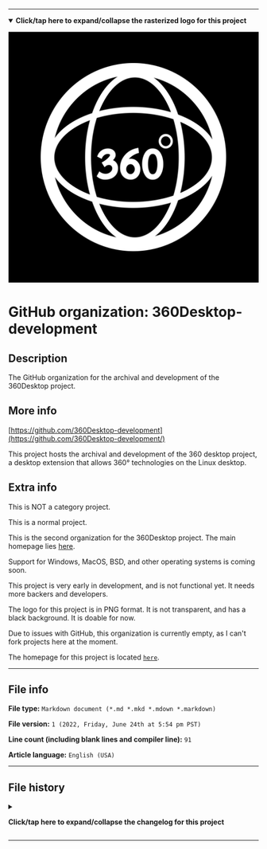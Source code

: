 
***

<!--
<details><summary><b lang="en">Click/tap here to expand/collapse the vectorized logo for this project</b></summary>

![coredump-Keepass-dock-icon.svg failed to load. The file may be missing or corrupt. Check the file path for errors first.](/AdditionalInfo/2/360Desktop-development/coredump-Keepass-dock-icon.svg)

</details>
!-->

<details open><summary><b lang="en">Click/tap here to expand/collapse the rasterized logo for this project</b></summary>

![360-degree-icon_5000px.jpeg failed to load. The file may be missing or corrupt. Check the file path for errors first.](/AdditionalInfo/2/360Desktop-development/360-degree-icon_5000px.jpeg)

</details>

# GitHub organization: 360Desktop-development

## Description

The GitHub organization for the archival and development of the 360Desktop project.

## More info

[https://github.com/360Desktop-development](https://github.com/360Desktop-development/)

This project hosts the archival and development of the 360 desktop project, a desktop extension that allows 360° technologies on the Linux desktop.

## Extra info

This is NOT a category project.

This is a normal project.

This is the second organization for the 360Desktop project. The main homepage lies [here](/AdditionalInfo/2/360Desktop/).

Support for Windows, MacOS, BSD, and other operating systems is coming soon.

This project is very early in development, and is not functional yet. It needs more backers and developers.

The logo for this project is in PNG format. It is not transparent, and has a black background. It is doable for now.

Due to issues with GitHub, this organization is currently empty, as I can't fork projects here at the moment.

The homepage for this project is located [`here`](https://github.com/seanpm2001/360Desktop-development/).

<!--
There is no current home repository for this project.
!-->

***

## File info

**File type:** `Markdown document (*.md *.mkd *.mdown *.markdown)`

**File version:** `1 (2022, Friday, June 24th at 5:54 pm PST)`

**Line count (including blank lines and compiler line):** `91`

**Article language:** `English (USA)`

***

## File history

<details><summary><p lang="en"><b>Click/tap here to expand/collapse the changelog for this project</b></p></summary>

<details><summary><p lang="en"><b>Version 1 (2022, Friday, June 24th at 5:54 pm PST)</b></p></summary>

**This version was made by:** [`@seanpm2001`](https://github.com/seanpm2001/)

> Changes:

- [x] Started the file
- [x] Referenced the organization icon (raster)
<!-- - [x] Referenced the organization icon (vector) !-->
- [x] Added the organization description
- [x] Added the `more info` section
- [x] Added the `extra info` section
- [x] Added the `file info` section
- [x] Added the `file history` section
- [ ] No other changes in version 1

</details>

</details>

***
